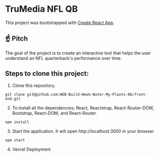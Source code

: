 # TruMedia NFL QB
This project was bootstrapped with [Create React App](https://github.com/facebook/create-react-app).

## ☝️ Pitch
The goal of the project is to create an interactive tool that helps the user understand an NFL quarterback's performance over time.

## Steps to clone this project:
1. Clone this repository.
```
git clone git@github.com:WEB-Build-Week-Water-My-Plants-06/front-end.git
```
2. To install all the dependencies; React, Reactstrap, React-Router-DOM, Bootstrap, React-DOM, and React-Router.
```
npm install
```
3. Start the application. It will open http://localhost:3000 in your browser
```
npm start
```
4. Vercel Deployment

